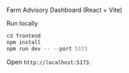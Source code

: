 Farm Advisory Dashboard (React + Vite)

Run locally
```powershell
cd frontend
npm install
npm run dev -- --port 5173
```

Open `http://localhost:5173`.



